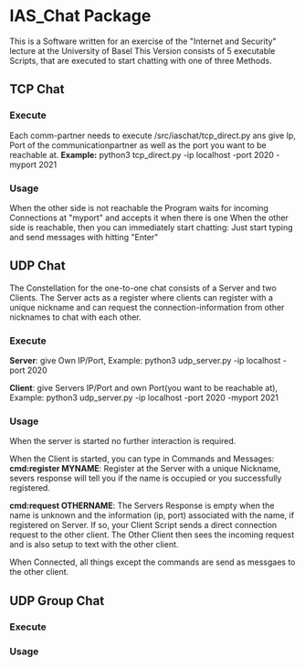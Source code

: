 # IAS_Chat Package

This is a Software written for an exercise of the "Internet and Security" lecture at the University of Basel
This Version consists of 5 executable Scripts, that are executed to start chatting with one of three Methods.

## TCP Chat
### Execute
Each comm-partner needs to execute /src/iaschat/tcp_direct.py ans give Ip, Port of the communicationpartner as well as 
the port you want to be reachable at.
**Example:** python3 tcp_direct.py -ip localhost -port 2020 -myport 2021

### Usage
When the other side is not reachable the Program waits for incoming Connections at "myport" and accepts it when there is one
When the other side is reachable, then you can immediately start chatting: Just start typing and send messages with hitting "Enter"

## UDP Chat
The Constellation for the one-to-one chat consists of a Server and two Clients. The Server acts as a register where clients can register with a unique
nickname and can request the connection-information from other nicknames to chat with each other.

### Execute 

**Server**: give Own IP/Port,  Example: python3 udp_server.py -ip localhost -port 2020
            
**Client**: give Servers IP/Port and own Port(you want to be reachable at), Example: python3 udp_server.py -ip localhost -port 2020
-myport 2021

### Usage
When the server is started no further interaction is required.

When the Client is started, you can type in Commands and Messages:
**cmd:register MYNAME**: Register at the Server with a unique Nickname, severs response will tell you if the name is occupied or
you successfully registered.

**cmd:request OTHERNAME**: The Servers Response is empty when the name is unknown and the information (ip, port) associated 
with the name, if registered on Server. If so, your Client Script sends a direct connection request to the other client.
The Other Client then sees the incoming request and is also setup to text with the other client.

When Connected, all things except the commands are send as messgaes to the other client.

## UDP Group Chat
### Execute
### Usage